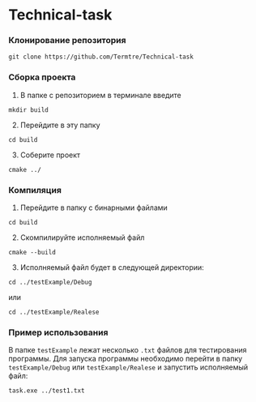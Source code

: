 # Technical-task

### Клонирование репозитория
```
git clone https://github.com/Termtre/Technical-task
```
### Сборка проекта
1. В папке с репозиторием в терминале введите 
```
mkdir build
```
2. Перейдите в эту папку
```
cd build
```
3. Соберите проект
```
cmake ../
```
### Компиляция
1. Перейдите в папку с бинарными файлами
```
cd build
```
2. Скомпилируйте исполняемый файл
```
cmake --build
```
3. Исполняемый файл будет в следующей директории:
```
cd ../testExample/Debug
```
или
```
cd ../testExample/Realese
```
### Пример использования
В папке `testExample` лежат несколько `.txt` файлов для тестирования программы.
Для запуска программы необходимо перейти в папку `testExample/Debug` или `testExample/Realese` и запустить исполняемый файл:
```
task.exe ../test1.txt
```
